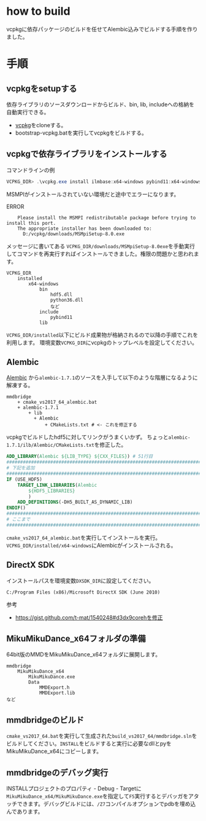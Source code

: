 # how to build
vcpkgに依存パッケージのビルドを任せてAlembic込みでビルドする手順を作りました。

# 手順

## vcpkgをsetupする
依存ライブラリのソースダウンロードからビルド、bin, lib, includeへの格納を自動実行できる。

* [vcpkg](https://github.com/Microsoft/vcpkg)をcloneする。
* bootstrap-vcpkg.batを実行してvcpkgをビルドする。

## vcpkgで依存ライブラリをインストールする

コマンドラインの例

```powershell
VCPKG_DIR> .\vcpkg.exe install ilmbase:x64-windows pybind11:x64-windows hdf5:x64-windows
```

MSMPIがインストールされていない環境だと途中でエラーになります。

ERROR
```
    Please install the MSMPI redistributable package before trying to install this port.
    The appropriate installer has been downloaded to:
      D:/vcpkg/downloads/MSMpiSetup-8.0.exe
```

メッセージに書いてある ``VCPKG_DIR/downloads/MSMpiSetup-8.0exe``を手動実行してコマンドを再実行すればインストールできました。権限の問題かと思われます。

```
VCPKG_DIR
    installed
        x64-windows
            bin
                hdf5.dll
                python36.dll
                など
            include
                pybind11
            lib
```

``VCPKG_DIR/installed``以下にビルド成果物が格納されるので以降の手順でこれを利用します。
環境変数``VCPKG_DIR``にvcpkgのトップレベルを設定してください。

## Alembic
[Alembic](https://github.com/alembic/alembic/releases)
から``alembic-1.7.1``のソースを入手して以下のような階層になるように解凍する。

```
mmdbridge
    + cmake_vs2017_64_alembic.bat
    + alembic-1.7.1
        + lib
          + Alembic
              + CMakeLists.txt # <- これを修正する
```

vcpkgでビルドしたhdf5に対してリンクがうまくいかず。
ちょっと``alembic-1.7.1/ilb/Alembic/CMakeLists.txt``を修正した。

```cmake
ADD_LIBRARY(Alembic ${LIB_TYPE} ${CXX_FILES}) # 51行目
##############################################################################
# 下記を追加
##############################################################################
IF (USE_HDF5)
    TARGET_LINK_LIBRARIES(Alembic 
        ${HDF5_LIBRARIES}
        )
    ADD_DEFINITIONS(-DH5_BUILT_AS_DYNAMIC_LIB)
ENDIF()
##############################################################################
# ここまで
##############################################################################
```

``cmake_vs2017_64_alembic.bat``を実行してインストールを実行。
``VCPKG_DIR/installed/x64-windows``にAlembicがインストールされる。

## DirectX SDK

インストールパスを環境変数``DXSDK_DIR``に設定してください。

``C:/Program Files (x86)/Microsoft DirectX SDK (June 2010)``

参考

* https://gist.github.com/t-mat/1540248#d3dx9corehを修正

## MikuMikuDance_x64フォルダの準備
64bit版のMMDをMikuMikuDance_x64フォルダに展開します。

```
mmdbridge
    MikuMikuDance_x64
        MikuMikuDance.exe
        Data
            MMDExport.h
            MMDExport.lib
など
```

## mmdbridgeのビルド
``cmake_vs2017_64.bat``を実行して生成された``build_vs2017_64/mmdbridge.sln``をビルドしてください。``INSTALL``をビルドすると実行に必要なdllとpyをMikuMikuDance_x64にコピーします。

## mmdbridgeのデバッグ実行
INSTALLプロジェクトのプロパティ - Debug - Targetに``MikuMikuDance_x64/MikuMikuDance.exe``を指定して``F5``実行するとデバッガをアタッチできます。デバッグビルドには、``/Z7``コンパイルオプションでpdbを埋め込んであります。

